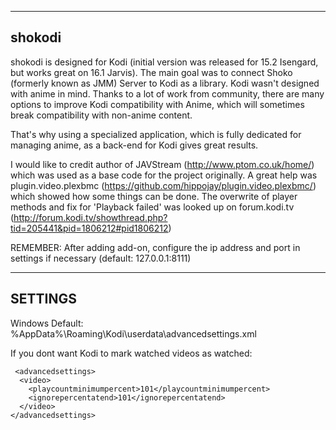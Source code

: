 ---------------------------------------------------------
shokodi
---------------------------------------------------------

shokodi is designed for Kodi (initial version was released for 15.2 Isengard, but works great on 16.1 Jarvis).
The main goal was to connect Shoko (formerly known as JMM) Server to Kodi as a library.
Kodi wasn't designed with anime in mind. Thanks to a lot of work from community, there are many
options to improve Kodi compatibility with Anime, which will sometimes break compatibility with non-anime content.

That's why using a specialized application, which is fully dedicated for managing anime, as a back-end for Kodi gives great results.

I would like to credit author of JAVStream (http://www.ptom.co.uk/home/) which was used as a base code for the project originally.
A great help was plugin.video.plexbmc (https://github.com/hippojay/plugin.video.plexbmc/) which showed how some things can be done.
The overwrite of player methods and fix for 'Playback failed' was looked up on forum.kodi.tv (http://forum.kodi.tv/showthread.php?tid=205441&pid=1806212#pid1806212)

REMEMBER:
After adding add-on, configure the ip address and port in settings if necessary (default: 127.0.0.1:8111)



---------------------------------------------------------
SETTINGS
---------------------------------------------------------

Windows Default: %AppData%\Roaming\Kodi\userdata\advancedsettings.xml 

If you dont want Kodi to mark watched videos as watched:
```
 <advancedsettings>
  <video>
    <playcountminimumpercent>101</playcountminimumpercent>
    <ignorepercentatend>101</ignorepercentatend>
  </video>
</advancedsettings>
```
